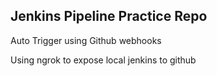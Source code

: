 ## Jenkins Pipeline Practice Repo

Auto Trigger using Github webhooks

Using ngrok to expose local jenkins to github